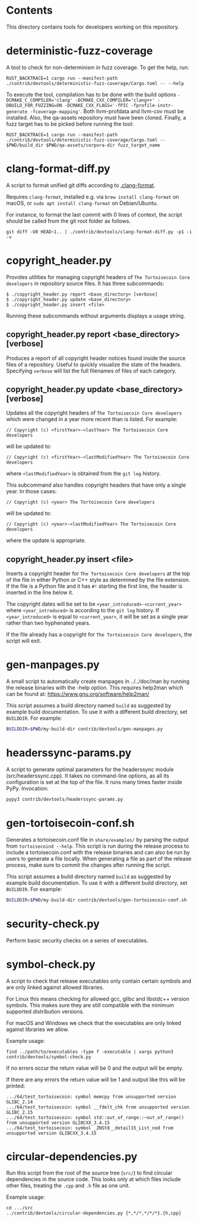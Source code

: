 Contents
========
This directory contains tools for developers working on this repository.

deterministic-fuzz-coverage
===========================

A tool to check for non-determinism in fuzz coverage. To get the help, run:

```
RUST_BACKTRACE=1 cargo run --manifest-path ./contrib/devtools/deterministic-fuzz-coverage/Cargo.toml -- --help
```

To execute the tool, compilation has to be done with the build options
`-DCMAKE_C_COMPILER='clang' -DCMAKE_CXX_COMPILER='clang++'
-DBUILD_FOR_FUZZING=ON -DCMAKE_CXX_FLAGS='-fPIC -fprofile-instr-generate
-fcoverage-mapping'`. Both llvm-profdata and llvm-cov must be installed. Also,
the qa-assets repository must have been cloned. Finally, a fuzz target has to
be picked before running the tool:

```
RUST_BACKTRACE=1 cargo run --manifest-path ./contrib/devtools/deterministic-fuzz-coverage/Cargo.toml -- $PWD/build_dir $PWD/qa-assets/corpora-dir fuzz_target_name
```

clang-format-diff.py
===================

A script to format unified git diffs according to [.clang-format](../../src/.clang-format).

Requires `clang-format`, installed e.g. via `brew install clang-format` on macOS,
or `sudo apt install clang-format` on Debian/Ubuntu.

For instance, to format the last commit with 0 lines of context,
the script should be called from the git root folder as follows.

```
git diff -U0 HEAD~1.. | ./contrib/devtools/clang-format-diff.py -p1 -i -v
```

copyright\_header.py
====================

Provides utilities for managing copyright headers of `The Tortoisecoin Core
developers` in repository source files. It has three subcommands:

```
$ ./copyright_header.py report <base_directory> [verbose]
$ ./copyright_header.py update <base_directory>
$ ./copyright_header.py insert <file>
```
Running these subcommands without arguments displays a usage string.

copyright\_header.py report \<base\_directory\> [verbose]
---------------------------------------------------------

Produces a report of all copyright header notices found inside the source files
of a repository. Useful to quickly visualize the state of the headers.
Specifying `verbose` will list the full filenames of files of each category.

copyright\_header.py update \<base\_directory\> [verbose]
---------------------------------------------------------
Updates all the copyright headers of `The Tortoisecoin Core developers` which were
changed in a year more recent than is listed. For example:
```
// Copyright (c) <firstYear>-<lastYear> The Tortoisecoin Core developers
```
will be updated to:
```
// Copyright (c) <firstYear>-<lastModifiedYear> The Tortoisecoin Core developers
```
where `<lastModifiedYear>` is obtained from the `git log` history.

This subcommand also handles copyright headers that have only a single year. In
those cases:
```
// Copyright (c) <year> The Tortoisecoin Core developers
```
will be updated to:
```
// Copyright (c) <year>-<lastModifiedYear> The Tortoisecoin Core developers
```
where the update is appropriate.

copyright\_header.py insert \<file\>
------------------------------------
Inserts a copyright header for `The Tortoisecoin Core developers` at the top of the
file in either Python or C++ style as determined by the file extension. If the
file is a Python file and it has  `#!` starting the first line, the header is
inserted in the line below it.

The copyright dates will be set to be `<year_introduced>-<current_year>` where
`<year_introduced>` is according to the `git log` history. If
`<year_introduced>` is equal to `<current_year>`, it will be set as a single
year rather than two hyphenated years.

If the file already has a copyright for `The Tortoisecoin Core developers`, the
script will exit.

gen-manpages.py
===============

A small script to automatically create manpages in ../../doc/man by running the release binaries with the -help option.
This requires help2man which can be found at: https://www.gnu.org/software/help2man/

This script assumes a build directory named `build` as suggested by example build documentation.
To use it with a different build directory, set `BUILDDIR`.
For example:

```bash
BUILDDIR=$PWD/my-build-dir contrib/devtools/gen-manpages.py
```

headerssync-params.py
=====================

A script to generate optimal parameters for the headerssync module (src/headerssync.cpp). It takes no command-line
options, as all its configuration is set at the top of the file. It runs many times faster inside PyPy. Invocation:

```bash
pypy3 contrib/devtools/headerssync-params.py
```

gen-tortoisecoin-conf.sh
===================

Generates a tortoisecoin.conf file in `share/examples/` by parsing the output from `tortoisecoind --help`. This script is run during the
release process to include a tortoisecoin.conf with the release binaries and can also be run by users to generate a file locally.
When generating a file as part of the release process, make sure to commit the changes after running the script.

This script assumes a build directory named `build` as suggested by example build documentation.
To use it with a different build directory, set `BUILDDIR`.
For example:

```bash
BUILDDIR=$PWD/my-build-dir contrib/devtools/gen-tortoisecoin-conf.sh
```

security-check.py
=================

Perform basic security checks on a series of executables.

symbol-check.py
===============

A script to check that release executables only contain
certain symbols and are only linked against allowed libraries.

For Linux this means checking for allowed gcc, glibc and libstdc++ version symbols.
This makes sure they are still compatible with the minimum supported distribution versions.

For macOS and Windows we check that the executables are only linked against libraries we allow.

Example usage:

    find ../path/to/executables -type f -executable | xargs python3 contrib/devtools/symbol-check.py

If no errors occur the return value will be 0 and the output will be empty.

If there are any errors the return value will be 1 and output like this will be printed:

    .../64/test_tortoisecoin: symbol memcpy from unsupported version GLIBC_2.14
    .../64/test_tortoisecoin: symbol __fdelt_chk from unsupported version GLIBC_2.15
    .../64/test_tortoisecoin: symbol std::out_of_range::~out_of_range() from unsupported version GLIBCXX_3.4.15
    .../64/test_tortoisecoin: symbol _ZNSt8__detail15_List_nod from unsupported version GLIBCXX_3.4.15

circular-dependencies.py
========================

Run this script from the root of the source tree (`src/`) to find circular dependencies in the source code.
This looks only at which files include other files, treating the `.cpp` and `.h` file as one unit.

Example usage:

    cd .../src
    ../contrib/devtools/circular-dependencies.py {*,*/*,*/*/*}.{h,cpp}
